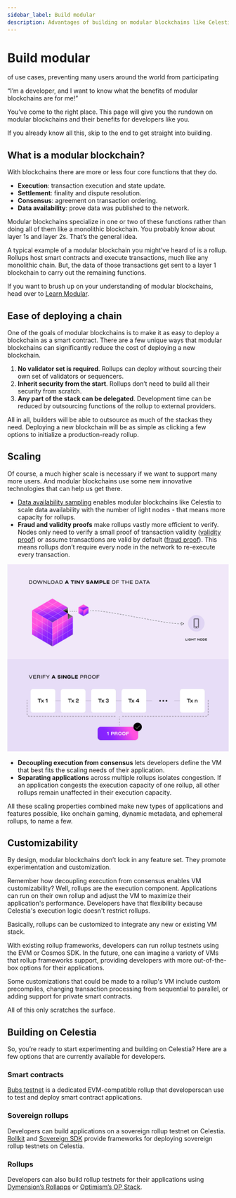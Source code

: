 ```yaml
---
sidebar_label: Build modular
description: Advantages of building on modular blockchains like Celestia.
---
```


# Build modular

of use cases, preventing many users around the world from participating

“I’m a developer, and I want to know what the benefits of modular blockchains
are for me!”

You’ve come to the right place. This page will give you the rundown on modular
blockchains and their benefits for developers like you.

If you already know all this, skip to the end to get straight into building.

## What is a modular blockchain?

With blockchains there are more or less four core functions that they do.

- __Execution__: transaction execution and state update.
- __Settlement__: finality and dispute resolution.
- __Consensus__: agreement on transaction ordering.
- __Data availability__: prove data was published to the network.

Modular blockchains specialize in one or two of these functions rather
than doing all of them like a monolithic blockchain. You probably know
about layer 1s and layer 2s. That’s the general idea.

A typical example of a modular blockchain you might’ve heard of is a
rollup. Rollups host smart contracts and execute transactions, much like
any monolithic chain. But, the data of those transactions get sent to a
layer 1 blockchain to carry out the remaining functions.

If you want to brush up on your understanding of modular blockchains,
head over to [Learn Modular](https://celestia.org/learn/).

## Ease of deploying a chain

One of the goals of modular blockchains is to make it as easy to deploy
a blockchain as a smart contract. There are a few unique ways that
modular blockchains can significantly reduce the cost of deploying a
new blockchain.

1. __No validator set is required__. Rollups can deploy without sourcing
their own set of validators or sequencers.
2. __Inherit security from the start__. Rollups don’t need to build all
their security from scratch.
3. __Any part of the stack can be delegated__. Development time can be
reduced by outsourcing functions of the rollup to external providers.

All in all, builders will be able to outsource as much of the stackas
they need. Deploying a new blockchain will be as simple as clicking a
few options to initialize a production-ready rollup.

## Scaling

Of course, a much higher scale is necessary if we want to support
many more users. And modular blockchains use some new innovative
technologies that can help us get there.

- [Data availability sampling](https://celestia.org/glossary/data-availability-sampling/)
enables modular blockchains like Celestia to scale data availability with the
number of light nodes - that means more capacity for rollups.
- __Fraud and validity proofs__ make rollups vastly more efficient
to verify. Nodes only need to verify a small proof of transaction
validity ([validity proof](https://celestia.org/glossary/validity-proof/))
or assume transactions are valid by default
([fraud proof](https://celestia.org/glossary/state-transition-fraud-proof/)).
This means rollups don’t require every node in the network to re-execute
every transaction.

![image](/img/da-and-validity.png)

- __Decoupling execution from consensus__ lets developers define the VM
that best fits the scaling needs of their application.
- __Separating applications__ across multiple rollups isolates congestion.
If an application congests the execution capacity of one rollup, all
other rollups remain unaffected in their execution capacity.

All these scaling properties combined make new types of applications
and features possible, like onchain gaming, dynamic metadata, and
ephemeral rollups, to name a few.

## Customizability

By design, modular blockchains don’t lock in any feature set.
They promote experimentation and customization.

Remember how decoupling execution from consensus enables VM
customizability? Well, rollups are the execution component. Applications
can run on their own rollup and adjust the VM to maximize their
application's performance. Developers have that flexibility because
Celestia's execution logic doesn't restrict rollups.

Basically, rollups can be customized to integrate any new or existing
VM stack.

With existing rollup frameworks, developers can run rollup testnets
using the EVM or Cosmos SDK. In the future, one can imagine a variety
of VMs that rollup frameworks support, providing developers with more
out-of-the-box options for their applications.

Some customizations that could be made to a rollup's VM include
custom precompiles, changing transaction processing from sequential
to parallel, or adding support for private smart contracts.

All of this only scratches the surface.

## Building on Celestia

So, you’re ready to start experimenting and building on Celestia?
Here are a few options that are currently available for developers.

### Smart contracts

[Bubs testnet](https://bubstestnet.com/) is a dedicated EVM-compatible
rollup that developerscan use to test and deploy smart contract
applications.

### Sovereign rollups

Developers can build applications on a sovereign rollup testnet
on Celestia. [Rollkit](https://rollkit.dev/) and
[Sovereign SDK](https://github.com/Sovereign-Labs/sovereign-sdk/tree/main/examples/demo-rollup)
provide frameworks for deploying sovereign rollup testnets
on Celestia.

### Rollups

Developers can also build rollup testnets for their applications
using [Dymension’s Rollapps](https://docs.dymension.xyz/) or
[Optimism’s OP Stack](https://docs.celestia.org/developers/optimism-devnet/).
